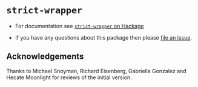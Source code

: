 # `strict-wrapper`

* For documentation see [`strict-wrapper` on
  Hackage](https://hackage.haskell.org/package/strict-wrapper)

* If you have any questions about this package then please [file an
  issue](https://github.com/tomjaguarpaw/strict-wrapper/issues/new).

## Acknowledgements

Thanks to Michael Snoyman, Richard Eisenberg, Gabriella Gonzalez and
Hecate Moonlight for reviews of the initial version.
